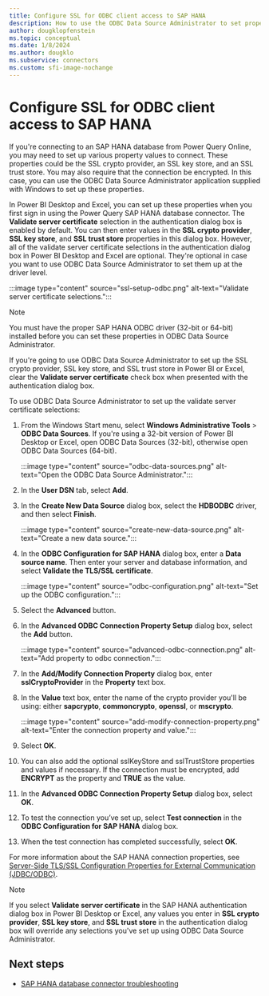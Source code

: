 ```yaml
---
title: Configure SSL for ODBC client access to SAP HANA
description: How to use the ODBC Data Source Administrator to set properties and values required to connect to a database using the Power Query SAP HANA database connector.
author: dougklopfenstein
ms.topic: conceptual
ms.date: 1/8/2024
ms.author: dougklo
ms.subservice: connectors
ms.custom: sfi-image-nochange
---
```


# Configure SSL for ODBC client access to SAP HANA

If you're connecting to an SAP HANA database from Power Query Online, you may need to set up various property values to connect. These properties could be the SSL crypto provider, an SSL key store, and an SSL trust store. You may also require that the connection be encrypted. In this case, you can use the ODBC Data Source Administrator application supplied with Windows to set up these properties.

In Power BI Desktop and Excel, you can set up these properties when you first sign in using the Power Query SAP HANA database connector. The **Validate server certificate** selection in the authentication dialog box is enabled by default. You can then enter values in the **SSL crypto provider**, **SSL key store**, and **SSL trust store** properties in this dialog box. However, all of the validate server certificate selections in the authentication dialog box in Power BI Desktop and Excel are optional. They're optional in case you want to use ODBC Data Source Administrator to set them up at the driver level.

:::image type="content" source="ssl-setup-odbc.png" alt-text="Validate server certificate selections.":::

> [!NOTE]
> You must have the proper SAP HANA ODBC driver (32-bit or 64-bit) installed before you can set these properties in ODBC Data Source Administrator.

If you're going to use ODBC Data Source Administrator to set up the SSL crypto provider, SSL key store, and SSL trust store in Power BI or Excel, clear the **Validate server certificate** check box when presented with the authentication dialog box.

To use ODBC Data Source Administrator to set up the validate server certificate selections:

1. From the Windows Start menu, select **Windows Administrative Tools** > **ODBC Data Sources**. If you're using a 32-bit version of Power BI Desktop or Excel, open ODBC Data Sources (32-bit), otherwise open ODBC Data Sources (64-bit).

   :::image type="content" source="odbc-data-sources.png" alt-text="Open the ODBC Data Source Administrator.":::

2. In the **User DSN** tab, select **Add**.

3. In the **Create New Data Source** dialog box, select the **HDBODBC** driver, and then select **Finish**.

    :::image type="content" source="create-new-data-source.png" alt-text="Create a new data source.":::

4. In the **ODBC Configuration for SAP HANA** dialog box, enter a **Data source name**. Then enter your server and database information, and select **Validate the TLS/SSL certificate**.

    :::image type="content" source="odbc-configuration.png" alt-text="Set up the ODBC configuration.":::

5. Select the **Advanced** button.

6. In the **Advanced ODBC Connection Property Setup** dialog box, select the **Add** button.

    :::image type="content" source="advanced-odbc-connection.png" alt-text="Add property to odbc connection.":::

7. In the **Add/Modify Connection Property** dialog box, enter **sslCryptoProvider** in the **Property** text box.

8. In the **Value** text box, enter the name of the crypto provider you'll be using: either **sapcrypto**, **commoncrypto**, **openssl**, or **mscrypto**.

    :::image type="content" source="add-modify-connection-property.png" alt-text="Enter the connection property and value.":::

9. Select **OK**.

10. You can also add the optional sslKeyStore and sslTrustStore properties and values if necessary. If the connection must be encrypted, add **ENCRYPT** as the property and **TRUE** as the value.

11. In the **Advanced ODBC Connection Property Setup** dialog box, select **OK**.

12. To test the connection you’ve set up, select **Test connection** in the **ODBC Configuration for SAP HANA** dialog box.

13. When the test connection has completed successfully, select **OK**.

For more information about the SAP HANA connection properties, see [Server-Side TLS/SSL Configuration Properties for External Communication (JDBC/ODBC)](https://help.sap.com/viewer/b3ee5778bc2e4a089d3299b82ec762a7/2.0.04/en-US/64065bc94ccb4f64bfb544686db23e60.html).

> [!NOTE]
>If you select **Validate server certificate** in the SAP HANA authentication dialog box in Power BI Desktop or Excel, any values you enter in **SSL crypto provider**, **SSL key store**, and **SSL trust store** in the authentication dialog box will override any selections you've set up using ODBC Data Source Administrator.

## Next steps

* [SAP HANA database connector troubleshooting](sap-hana-troubleshooting.md)
